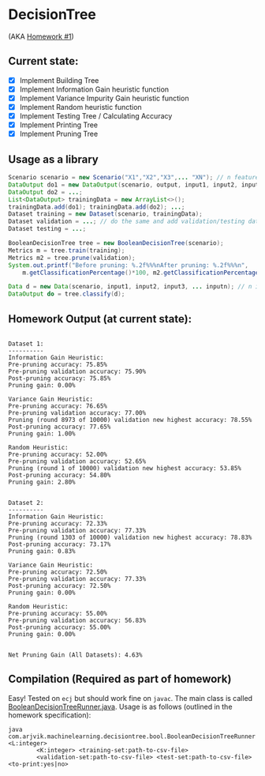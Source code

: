 # DecisionTree
(AKA [Homework #1](http://www.hlt.utdallas.edu/~vgogate/ml/2018s/homeworks.html))

## Current state:
- [x] Implement Building Tree
- [x] Implement Information Gain heuristic function
- [x] Implement Variance Impurity Gain heuristic function
- [x] Implement Random heuristic function
- [x] Implement Testing Tree / Calculating Accuracy
- [x] Implement Printing Tree
- [x] Implement Pruning Tree

## Usage as a library
```java
Scenario scenario = new Scenario("X1","X2","X3",... "XN"); // n feature names
DataOutput do1 = new DataOutput(scenario, output, input1, input2, input3, ... inputn); // n inputs, one output
DataOutput do2 = ...;
List<DataOutput> trainingData = new ArrayList<>();
trainingData.add(do1); trainingData.add(do2); ...;
Dataset training = new Dataset(scenario, trainingData);
Dataset validation = ...; // do the same and add validation/testing data
Dataset testing = ...;

BooleanDecisionTree tree = new BooleanDecisionTree(scenario);
Metrics m = tree.train(training);
Metrics m2 = tree.prune(validation);
System.out.printf("Before pruning: %.2f%%%nAfter pruning: %.2f%%%n",
    m.getClassificationPercentage()*100, m2.getClassificationPercentage()*100);

Data d = new Data(scenario, input1, input2, input3, ... inputn); // n inputs
DataOutput do = tree.classify(d);
```

## Homework Output (at current state):
```

Dataset 1:
----------
Information Gain Heuristic:
Pre-pruning accuracy: 75.85%
Pre-pruning validation accuracy: 75.90%
Post-pruning accuracy: 75.85%
Pruning gain: 0.00%

Variance Gain Heuristic:
Pre-pruning accuracy: 76.65%
Pre-pruning validation accuracy: 77.00%
Pruning (round 8973 of 10000) validation new highest accuracy: 78.55%
Post-pruning accuracy: 77.65%
Pruning gain: 1.00%

Random Heuristic:
Pre-pruning accuracy: 52.00%
Pre-pruning validation accuracy: 52.65%
Pruning (round 1 of 10000) validation new highest accuracy: 53.85%
Post-pruning accuracy: 54.80%
Pruning gain: 2.80%


Dataset 2:
----------
Information Gain Heuristic:
Pre-pruning accuracy: 72.33%
Pre-pruning validation accuracy: 77.33%
Pruning (round 1303 of 10000) validation new highest accuracy: 78.83%
Post-pruning accuracy: 73.17%
Pruning gain: 0.83%

Variance Gain Heuristic:
Pre-pruning accuracy: 72.50%
Pre-pruning validation accuracy: 77.33%
Post-pruning accuracy: 72.50%
Pruning gain: 0.00%

Random Heuristic:
Pre-pruning accuracy: 55.00%
Pre-pruning validation accuracy: 56.83%
Post-pruning accuracy: 55.00%
Pruning gain: 0.00%


Net Pruning Gain (All Datasets): 4.63%
```

## Compilation (Required as part of homework)
Easy! Tested on `ecj` but should work fine on `javac`. The main class is called [BooleanDecisionTreeRunner.java](https://github.com/arjvik/MachineLearning/blob/master/src/com/arjvik/machinelearning/decisiontree/bool/BooleanDecisionTreeRunner.java).
Usage is as follows (outlined in the homework specification):

```
java com.arjvik.machinelearning.decisiontree.bool.BooleanDecisionTreeRunner <L:integer>
		<K:integer> <training-set:path-to-csv-file>
		<validation-set:path-to-csv-file> <test-set:path-to-csv-file> <to-print:yes|no>
```